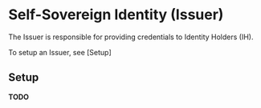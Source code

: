 # Self-Sovereign Identity (Issuer)
The Issuer is responsible for providing credentials to Identity Holders (IH).

To setup an Issuer, see [Setup]

## Setup

**TODO**
